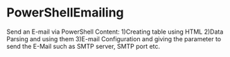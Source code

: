 # PowerShellEmailing
Send an E-mail via PowerShell
Content:
1)Creating table using HTML
2)Data Parsing and using them
3)E-mail Configuration and giving the parameter to send the E-Mail such as SMTP server, SMTP port etc.
